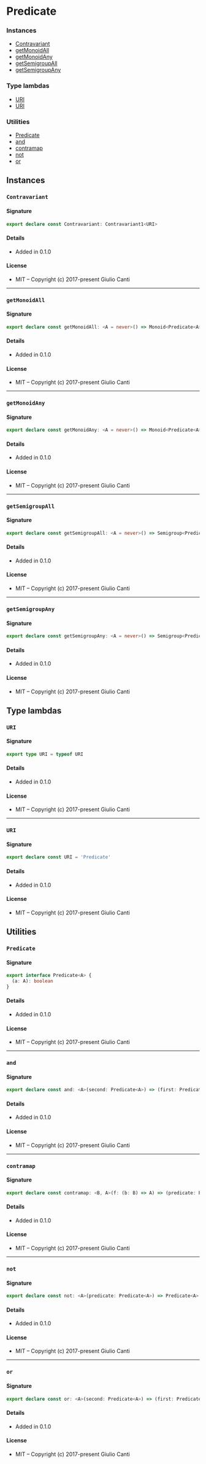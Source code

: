 
# Predicate







### Instances

* [Contravariant](#contravariant)
* [getMonoidAll](#getmonoidall)
* [getMonoidAny](#getmonoidany)
* [getSemigroupAll](#getsemigroupall)
* [getSemigroupAny](#getsemigroupany)

### Type lambdas

* [URI](#uri)
* [URI](#uri)

### Utilities

* [Predicate](#predicate)
* [and](#and)
* [contramap](#contramap)
* [not](#not)
* [or](#or)

## Instances


### `Contravariant`




#### Signature

```typescript
export declare const Contravariant: Contravariant1<URI>
```

#### Details

* Added in 0.1.0


#### License

* MIT – Copyright (c) 2017-present Giulio Canti

---


### `getMonoidAll`




#### Signature

```typescript
export declare const getMonoidAll: <A = never>() => Monoid<Predicate<A>>
```

#### Details

* Added in 0.1.0


#### License

* MIT – Copyright (c) 2017-present Giulio Canti

---


### `getMonoidAny`




#### Signature

```typescript
export declare const getMonoidAny: <A = never>() => Monoid<Predicate<A>>
```

#### Details

* Added in 0.1.0


#### License

* MIT – Copyright (c) 2017-present Giulio Canti

---


### `getSemigroupAll`




#### Signature

```typescript
export declare const getSemigroupAll: <A = never>() => Semigroup<Predicate<A>>
```

#### Details

* Added in 0.1.0


#### License

* MIT – Copyright (c) 2017-present Giulio Canti

---


### `getSemigroupAny`




#### Signature

```typescript
export declare const getSemigroupAny: <A = never>() => Semigroup<Predicate<A>>
```

#### Details

* Added in 0.1.0


#### License

* MIT – Copyright (c) 2017-present Giulio Canti

## Type lambdas


### `URI`




#### Signature

```typescript
export type URI = typeof URI
```

#### Details

* Added in 0.1.0


#### License

* MIT – Copyright (c) 2017-present Giulio Canti

---


### `URI`




#### Signature

```typescript
export declare const URI = 'Predicate'
```

#### Details

* Added in 0.1.0


#### License

* MIT – Copyright (c) 2017-present Giulio Canti

## Utilities


### `Predicate`




#### Signature

```typescript
export interface Predicate<A> {
  (a: A): boolean
}
```

#### Details

* Added in 0.1.0


#### License

* MIT – Copyright (c) 2017-present Giulio Canti

---


### `and`




#### Signature

```typescript
export declare const and: <A>(second: Predicate<A>) => (first: Predicate<A>) => Predicate<A>
```

#### Details

* Added in 0.1.0


#### License

* MIT – Copyright (c) 2017-present Giulio Canti

---


### `contramap`




#### Signature

```typescript
export declare const contramap: <B, A>(f: (b: B) => A) => (predicate: Predicate<A>) => Predicate<B>
```

#### Details

* Added in 0.1.0


#### License

* MIT – Copyright (c) 2017-present Giulio Canti

---


### `not`




#### Signature

```typescript
export declare const not: <A>(predicate: Predicate<A>) => Predicate<A>
```

#### Details

* Added in 0.1.0


#### License

* MIT – Copyright (c) 2017-present Giulio Canti

---


### `or`




#### Signature

```typescript
export declare const or: <A>(second: Predicate<A>) => (first: Predicate<A>) => Predicate<A>
```

#### Details

* Added in 0.1.0


#### License

* MIT – Copyright (c) 2017-present Giulio Canti